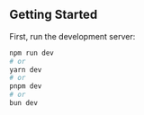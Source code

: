 ## Getting Started
First, run the development server:

```bash
npm run dev
# or
yarn dev
# or
pnpm dev
# or
bun dev
```

